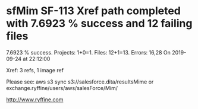 # sfMim SF-113 Xref path completed with 7.6923 % success and 12 failing files

7.6923 % success. Projects: 1+0=1.  Files: 12+1=13. Errors: 16,28  On 2019-09-24 at 22:12:00

Xref: 3 refs, 1 image ref

Please see: aws s3 sync s3://salesforce.dita/resultsMime or exchange.ryffine/users/aws/salesForce/Mim/

http://www.ryffine.com

